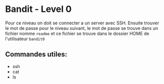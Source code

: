 # Bandit - Level 0
Pour ce niveau on doit se connecter a un server avec SSH.
Ensuite trouver le mot de passe pour le niveau suivant, le mot de passe se trouve dans un fichier
nomme `readme` et ce fichier se trouve dans le dossier HOME de l'utilisateur `bandit0`

## Commandes utiles:
- ssh
- cat
- ls
